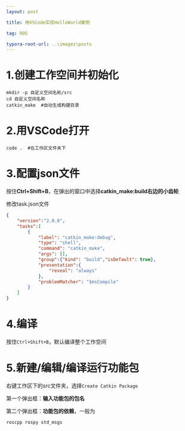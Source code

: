 ```yaml
---
layout: post

title: 用VSCode实现HelloWorld案例

tag: ROS

typora-root-url: ..\images\posts
---
```


# 1.创建工作空间并初始化

```shell
mkdir -p 自定义空间名称/src
cd 自定义空间名称
catkin_make  #自动生成构建目录
```

# 2.用VSCode打开

```shell
code .  #在工作区文件夹下
```

# 3.配置json文件

按住**Ctrl+Shift+B**，在弹出的窗口中选择**catkin_make:build右边的小齿轮**

修改task.json文件

```json
{
    "version":"2.0.0",
    "tasks":[
        {
            "label": "catkin_make:debug",
            "type": "shell",
            "command": "catkin_make",
            "args": [],
            "group":{"kind": "build","isDefault": true},
            "presentation":{
                "reveal": "always"            
            },
            "problemMatcher": "$msCompile"        
        }    
    ]
}
```

# 4.编译

按住`Ctrl+Shift+B`，默认编译整个工作空间

# 5.新建/编辑/编译运行功能包

右键工作区下的src文件夹，选择`Create Catkin Package`

第一个弹出框：**输入功能包的包名**

第二个弹出框：**功能包的依赖**，一般为

```
roscpp rospy std_msgs
```

